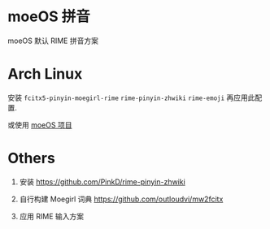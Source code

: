# moeOS 拼音

moeOS 默认 RIME 拼音方案

# Arch Linux

安装 `fcitx5-pinyin-moegirl-rime` `rime-pinyin-zhwiki` `rime-emoji` 再应用此配置.

或使用 [moeOS 项目](https://github.com/Kimiblock/moeOS.config)

# Others

1. 安装 https://github.com/PinkD/rime-pinyin-zhwiki

2. 自行构建 Moegirl 词典 https://github.com/outloudvi/mw2fcitx

3. 应用 RIME 输入方案
